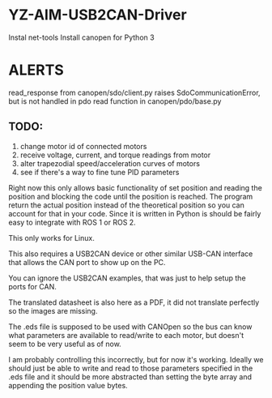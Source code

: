 # YZ-AIM-USB2CAN-Driver

Instal net-tools
Install canopen for Python 3

# ALERTS
read_response from canopen/sdo/client.py raises SdoCommunicationError, but is not handled in pdo read function in canopen/pdo/base.py
## TODO:
1) change motor id of connected motors 
2) receive voltage, current, and torque readings from motor
3) alter trapezodial speed/acceleration curves of motors
4) see if there's a way to fine tune PID parameters

Right now this only allows basic functionality of set position and reading the position and blocking the code until the position is reached. The program return the actual position instead of the theoretical position so you can account for that in your code.
Since it is written in Python is should be fairly easy to integrate with ROS 1 or ROS 2.

This only works for Linux.

This also requires a USB2CAN device or other similar USB-CAN interface that allows the CAN port to show up on the PC.

You can ignore the USB2CAN examples, that was just to help setup the ports for CAN.

The translated datasheet is also here as a PDF, it did not translate perfectly so the images are missing. 

The .eds file is supposed to be used with CANOpen so the bus can know what parameters are available to read/write to each motor, but doesn't seem to be very useful as of now.

I am probably controlling this incorrectly, but for now it's working. Ideally we should just be able to write and read to those parameters specified in the .eds file and it should be more abstracted than setting the byte array and appending the position value bytes.



